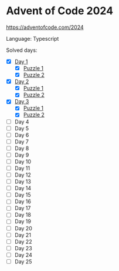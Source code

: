 # Advent of Code 2024

https://adventofcode.com/2024

Language: Typescript

Solved days:

- [x] [Day 1](./src/day1/)
  - [x] [Puzzle 1](./src/day1/puzzle1.ts)
  - [x] [Puzzle 2](./src/day1/puzzle2.ts)
- [x] [Day 2](./src/day2/)
  - [x] [Puzzle 1](./src/day2/puzzle1.ts)
  - [x] [Puzzle 2](./src/day2/puzzle2.ts)
- [x] [Day 3](./src/day3/)
  - [x] [Puzzle 1](./src/day3/puzzle1.ts)
  - [x] [Puzzle 2](./src/day3/puzzle2.ts)
- [ ] Day 4
- [ ] Day 5
- [ ] Day 6
- [ ] Day 7
- [ ] Day 8
- [ ] Day 9
- [ ] Day 10
- [ ] Day 11
- [ ] Day 12
- [ ] Day 13
- [ ] Day 14
- [ ] Day 15
- [ ] Day 16
- [ ] Day 17
- [ ] Day 18
- [ ] Day 19
- [ ] Day 20
- [ ] Day 21
- [ ] Day 22
- [ ] Day 23
- [ ] Day 24
- [ ] Day 25
